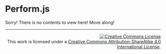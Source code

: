 # Perform.js

Sorry! There is no contents to view here! Move along!

<hr />

<p align="right">
  <a rel="license" href="http://creativecommons.org/licenses/by-sa/4.0/">
    <img alt="Creative Commons License" style="border-width:0" src="https://i.creativecommons.org/l/by-sa/4.0/88x31.png" />
  </a>
  <br />
  This work is licensed under a <a rel="license" href="http://creativecommons.org/licenses/by-sa/4.0/">
    Creative Commons Attribution-ShareAlike 4.0 International License</a>.
</p>
